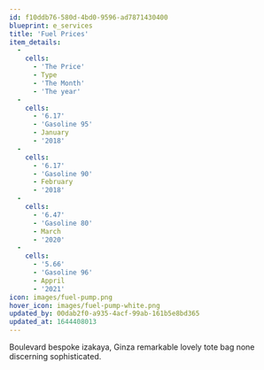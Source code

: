 ```yaml
---
id: f10ddb76-580d-4bd0-9596-ad7871430400
blueprint: e_services
title: 'Fuel Prices'
item_details:
  -
    cells:
      - 'The Price'
      - Type
      - 'The Month'
      - 'The year'
  -
    cells:
      - '6.17'
      - 'Gasoline 95'
      - January
      - '2018'
  -
    cells:
      - '6.17'
      - 'Gasoline 90'
      - February
      - '2018'
  -
    cells:
      - '6.47'
      - 'Gasoline 80'
      - March
      - '2020'
  -
    cells:
      - '5.66'
      - 'Gasoline 96'
      - Appril
      - '2021'
icon: images/fuel-pump.png
hover_icon: images/fuel-pump-white.png
updated_by: 00dab2f0-a935-4acf-99ab-161b5e8bd365
updated_at: 1644408013
---
```

Boulevard bespoke izakaya, Ginza remarkable lovely tote bag none discerning sophisticated.